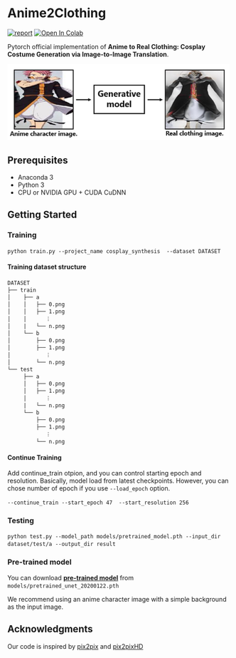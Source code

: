 # Anime2Clothing
[![report](https://img.shields.io/badge/arxiv-report-red)](https://arxiv.org/abs/2008.11479) [![Open In Colab](https://colab.research.google.com/assets/colab-badge.svg)](https://colab.research.google.com/github/tan5o/anime2clothing/blob/master/Anime2Clothing_DEMO.ipynb)

Pytorch official implementation of **Anime to Real Clothing: Cosplay Costume Generation via Image-to-Image Translation**.

<img src='imgs/purpose_of_paper.png' width="500px"/>

## Prerequisites
- Anaconda 3
- Python 3
- CPU or NVIDIA GPU + CUDA CuDNN

## Getting Started
### Training
`python train.py --project_name cosplay_synthesis  --dataset DATASET`

#### Training dataset structure
```buildoutcfg
DATASET
├── train
│    ├── a
│    │   ├── 0.png
│    │   ├── 1.png
│    │      ︙
│    |   └── n.png
│    └── b
│        ├── 0.png
│        ├── 1.png
│           ︙
│        └── n.png
└── test
     ├── a
     │   ├── 0.png
     │   ├── 1.png
     │      ︙
     |   └── n.png
     └── b
         ├── 0.png
         ├── 1.png
            ︙
         └── n.png
```

#### Continue Training 
Add continue_train otpion, and you can control starting epoch and resolution.
Basically, model load from latest checkpoints. However, you can chose number of epoch if you use `--load_epoch` option.

`--continue_train --start_epoch 47  --start_resolution 256`

### Testing
`python test.py --model_path models/pretrained_model.pth --input_dir dataset/test/a --output_dir result`

### Pre-trained model
You can download [**pre-trained model**](models/pretrained_unet_20200122.pth) from `models/pretrained_unet_20200122.pth`

We recommend using an anime character image with a simple background as the input image.
## Acknowledgments
Our code is inspired by [pix2pix](https://github.com/junyanz/pytorch-CycleGAN-and-pix2pix) and [pix2pixHD](https://github.com/NVIDIA/pix2pixHD)
